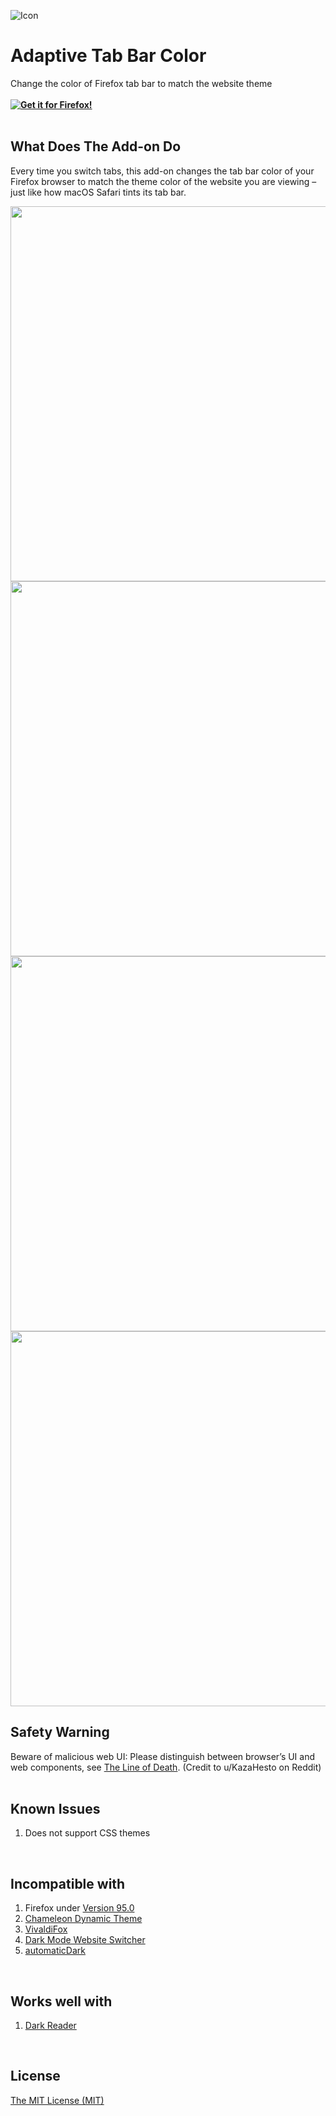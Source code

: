 ![Icon](https://github.com/YS-Wong/Adaptive-Tab-Bar-Color/blob/main/images/ATBC_128.png)
# Adaptive Tab Bar Color
Change the color of Firefox tab bar to match the website theme  
<br>
**[![Get it for Firefox!](https://addons.cdn.mozilla.net/static/img/addons-buttons/AMO-button_1.png)](https://addons.mozilla.org/en-GB/firefox/addon/adaptive-tab-bar-color/?utm_source=github.com&utm_medium=git&utm_content=download-button&campaign=github)**  
<br>

## What Does The Add-on Do
Every time you switch tabs, this add-on changes the tab bar color of your Firefox browser to match the theme color of the website you are viewing – just like how macOS Safari tints its tab bar.  

<img src="https://github.com/YS-Wong/Adaptive-Tab-Bar-Color/blob/main/pictures/ATBC_showcase_5.jpg" width="600">

<img src="https://github.com/YS-Wong/Adaptive-Tab-Bar-Color/blob/main/pictures/ATBC_showcase_4.jpg" width="600">

<img src="https://github.com/YS-Wong/Adaptive-Tab-Bar-Color/blob/main/pictures/ATBC_showcase_1.jpg" width="600">

<img src="https://github.com/YS-Wong/Adaptive-Tab-Bar-Color/blob/main/pictures/ATBC_showcase_2.jpg" width="600">
<br>

## Safety Warning
Beware of malicious web UI: Please distinguish between browser’s UI and web components, see <a href="https://textslashplain.com/2017/01/14/the-line-of-death/">The Line of Death</a>. (Credit to u/KazaHesto on Reddit)  
<br>

## Known Issues  
1. Does not support CSS themes  
<br>

## Incompatible with

1. Firefox under <a href="https://www.mozilla.org/en-US/firefox/95.0/releasenotes/">Version 95.0</a>  
2. <a href="https://addons.mozilla.org/en-GB/firefox/addon/chameleon-dynamic-theme-fixed/">Chameleon Dynamic Theme</a>  
3. <a href="https://addons.mozilla.org/en-GB/firefox/addon/vivaldifox/">VivaldiFox</a>  
4. <a href="https://addons.mozilla.org/en-GB/firefox/addon/dark-mode-website-switcher/">Dark Mode Website Switcher</a>  
5. <a href="https://addons.mozilla.org/en-GB/firefox/addon/automatic-dark/">automaticDark</a>  
<br>

## Works well with

1. <a href="https://addons.mozilla.org/en-GB/firefox/addon/darkreader/">Dark Reader</a>  
<br>

## License
[The MIT License (MIT)](https://github.com/YS-Wong/Adaptive-Tab-Bar-Color/raw/main/LICENSE)  
<br>
